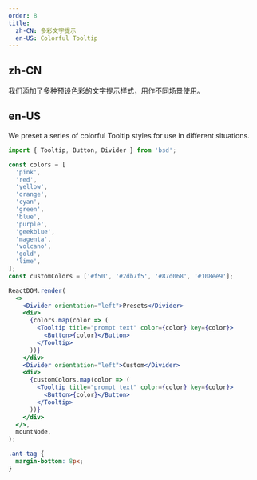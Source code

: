 ```yaml
---
order: 8
title:
  zh-CN: 多彩文字提示
  en-US: Colorful Tooltip
---
```


## zh-CN

我们添加了多种预设色彩的文字提示样式，用作不同场景使用。

## en-US

We preset a series of colorful Tooltip styles for use in different situations.

```jsx
import { Tooltip, Button, Divider } from 'bsd';

const colors = [
  'pink',
  'red',
  'yellow',
  'orange',
  'cyan',
  'green',
  'blue',
  'purple',
  'geekblue',
  'magenta',
  'volcano',
  'gold',
  'lime',
];
const customColors = ['#f50', '#2db7f5', '#87d068', '#108ee9'];

ReactDOM.render(
  <>
    <Divider orientation="left">Presets</Divider>
    <div>
      {colors.map(color => (
        <Tooltip title="prompt text" color={color} key={color}>
          <Button>{color}</Button>
        </Tooltip>
      ))}
    </div>
    <Divider orientation="left">Custom</Divider>
    <div>
      {customColors.map(color => (
        <Tooltip title="prompt text" color={color} key={color}>
          <Button>{color}</Button>
        </Tooltip>
      ))}
    </div>
  </>,
  mountNode,
);
```

```css
.ant-tag {
  margin-bottom: 8px;
}
```
